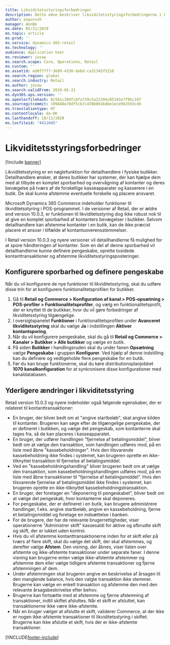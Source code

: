 ```yaml
---
title: Likviditetsstyringsforbedringer
description: Dette emne beskriver likviditetsstyringsforbedringerne i POS for Dynamics 365 Commerce.
author: anpurush
manager: AnnBe
ms.date: 05/21/2019
ms.topic: article
ms.prod: ''
ms.service: dynamics-365-retail
ms.technology: ''
audience: Application User
ms.reviewer: josaw
ms.search.scope: Core, Operations, Retail
ms.custom: ''
ms.assetid: ed0f77f7-3609-4330-bebd-ca3134575216
ms.search.region: global
ms.search.industry: Retail
ms.author: josaw
ms.search.validFrom: 2019-05-21
ms.dyn365.ops.version: ''
ms.openlocfilehash: 0c561c39dfcbfa739c5a22394c05191e7f9bc107
ms.sourcegitcommit: 199848e78df5cb7c439b001bdbe1ece963593cdb
ms.translationtype: HT
ms.contentlocale: da-DK
ms.lasthandoff: 10/13/2020
ms.locfileid: "4411045"
---
```

# <a name="cash-management-improvements"></a>Likviditetsstyringsforbedringer

[!include [banner](includes/banner.md)]


Likviditetsstyring er en nøglefunktion for detailhandlere i fysiske butikker. Detailhandlere ønsker, at deres butikker har systemer, der kan hjælpe dem med at tilbyde en komplet sporbarhed og overvågning af kontanter og deres bevægelse på tværs af de forskellige kasseapparater og kasserere i en butik. De skal kunne afstemme eventuelle forskelle og placere ansvaret.


Microsoft Dynamics 365 Commerce indeholder funktioner til likviditetsstyring i POS-programmet. I de versioner af Retail, der er ældre end version 10.0.3, er funktionen til likviditetsstyring dog ikke robust nok til at give en komplet sporbarhed af kontanters bevægelser i butikker. Selvom detailhandlere kan afstemme kontanter i en butik, kan de ikke præcist placere et ansvar i tilfælde af kontantuoverensstemmelser.


I Retail version 10.0.3 og nyere versioner vil detailhandlerne få mulighed for at spore håndteringen af kontanter. Som en del af denne sporbarhed vil detailhandlerne kunne definere pengeskabe, oprette tosidede kontanttransaktioner og afstemme likviditetsstyringsposteringer.

## <a name="set-up-traceability-and-define-safes"></a>Konfigurere sporbarhed og definere pengeskabe

Når du vil konfigurere de nye funktioner til likviditetsstyring, skal du udføre disse trin for at konfigurere funktionalitetsprofilen for butikker.

1. Gå til **Retail og Commerce \> Konfiguration af kanal \> POS-opsætning \> POS-profiler \> Funktionalitetsprofiler**, og vælg en funktionalitetsprofil, der er knyttet til de butikker, hvor du vil gøre forbedringer af likviditetsstyring tilgængelige.
2. I oversigtspanelet **Funktioner** i funktionalitetsprofilen under **Avanceret likviditetsstyring** skal du vælge **Ja** i indstillingen **Aktiver kontantsporing**.
3. Når du vil konfigurere pengeskabe, skal du gå til **Retail og Commerce \> Kanaler \> Butikker \> Alle butikker** og vælge en butik.
4. På siden **Butikker** i handlingsruden skal du under fanen **Opsætning** vælge **Pengeskabe** i gruppen **Konfigurer**. Ved hjælp af denne indstilling kan du definere og vedligeholde flere pengeskabe for en butik.
4. Før du kan bruge funktionerne, skal du køre distributionsplanjobbet **1070 kanalkonfiguration** for at synkronisere disse konfigurationer med kanaldatabasen.

## <a name="additional-cash-management-changes"></a>Yderligere ændringer i likviditetsstyring

Retail version 10.0.3 og nyere indeholder også følgende egenskaber, der er relateret til kontanttransaktioner:

- En bruger, der bliver bedt om at "angive startbeløb", skal angive kilden til kontanter. Brugeren kan søge efter de tilgængelige pengeskabe, der er defineret i butikken, og vælge det pengeskab, som kontanterne skal tages fra, så de kan placeres i kasseapparatet.
- En bruger, der udfører handlingen "fjernelse af betalingsmiddel", bliver bedt om at vælge den transaktion, som handlingen udføres mod, på en liste med åbne "kassebeholdninger". Hvis den tilsvarende kassebeholdning ikke findes i systemet, kan brugeren oprette en ikke-tilknyttet transaktion til fjernelse af betalingsmiddel.
- Ved en "kassebeholdningshandling" bliver brugeren bedt om at vælge den transaktion, som kassebeholdningshandlingen udføres mod, på en liste med åbne transaktioner til "fjernelse af betalingsmiddel". Hvis den tilsvarende fjernelse af betalingsmiddel ikke findes i systemet, kan brugeren oprette en ikke-tilknyttet kassebeholdningstransaktion.
- En bruger, der foretager en "deponering til pengeskabet", bliver bedt om at vælge det pengeskab, hvor kontanterne skal deponeres.
- For pengeskabe, der er defineret i en butik, kan brugere administrere handlinger, f.eks. angive startbeløb, angive en kassebeholdning, fjerne et betalingsmiddel og foretage en indsættelse i banken.
- For de brugere, der har de relevante brugerrettigheder, viser operationerne "Administrer skift" kassesaldi for aktive og afbrudte skift og skift, der er lukket uden kontrol.
- Hvis du vil afstemme kontanttransaktionerne inden for et skift eller på tværs af flere skift, skal du vælge det skift, der skal afstemmes, og derefter vælge **Afstem**. Den visning, der åbnes, viser listen over afstemte og ikke-afstemte transaktioner under separate faner. I denne visning kan brugerne enten vælge ikke-afstemte afstemmer og afstemme dem eller vælge tidligere afstemte transaktioner og fjerne afstemningen af dem.
- Under afstemningen skal brugeren angive en beskrivelse af årsagen til den manglende balance, hvis den valgte transaktion ikke stemmer. Brugerne kan vælge en enkelt transaktion og afstemme den med den relevante årsagsbeskrivelse efter behov.
- Brugerne kan fortsætte med at afstemme og fjerne afstemning af transaktioner, indtil skiftet afsluttes. Når et skift er afsluttet, kan transaktionerne ikke være ikke-afstemte.
- Når en bruger vælger at afslutte et skift, validerer Commerce, at der ikke er nogen ikke-afstemte transaktioner til likviditetsstyring i skiftet. Brugerne kan ikke afslutte et skift, hvis der er ikke-afstemte transaktioner.


[!INCLUDE[footer-include](../includes/footer-banner.md)]
